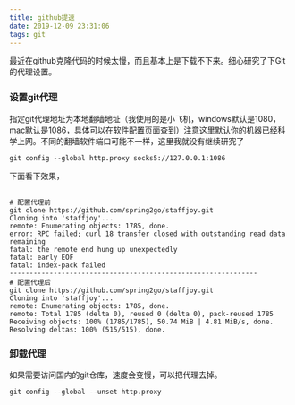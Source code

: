 ```yaml
---
title: github提速
date: 2019-12-09 23:31:06
tags: git
---
```

最近在github克隆代码的时候太慢，而且基本上是下载不下来。细心研究了下Git的代理设置。
<!--more-->
### 设置git代理
指定git代理地址为本地翻墙地址（我使用的是小飞机，windows默认是1080，mac默认是1086，具体可以在软件配置页面查到）注意这里默认你的机器已经科学上网。不同的翻墙软件端口可能不一样，这里我就没有继续研究了

```shell
git config --global http.proxy socks5://127.0.0.1:1086

```
下面看下效果，

```shell

# 配置代理前
git clone https://github.com/spring2go/staffjoy.git
Cloning into 'staffjoy'...
remote: Enumerating objects: 1785, done.
error: RPC failed; curl 18 transfer closed with outstanding read data remaining
fatal: the remote end hung up unexpectedly
fatal: early EOF
fatal: index-pack failed
--------------------------------------------------------------
# 配置代理后
git clone https://github.com/spring2go/staffjoy.git
Cloning into 'staffjoy'...
remote: Enumerating objects: 1785, done.
remote: Total 1785 (delta 0), reused 0 (delta 0), pack-reused 1785
Receiving objects: 100% (1785/1785), 50.74 MiB | 4.81 MiB/s, done.
Resolving deltas: 100% (515/515), done.

```

### 卸载代理
如果需要访问国内的git仓库，速度会变慢，可以把代理去掉。

```shell
git config --global --unset http.proxy
``` 

